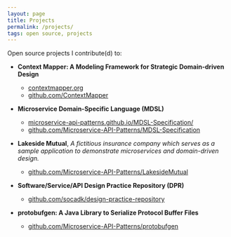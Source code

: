 ```yaml
---
layout: page
title: Projects
permalink: /projects/
tags: open source, projects
---
```


Open source projects I contribute(d) to:

 * **Context Mapper: A Modeling Framework for Strategic Domain-driven Design**
   * [contextmapper.org](https://contextmapper.org/)
   * [github.com/ContextMapper](https://github.com/ContextMapper)

 * **Microservice Domain-Specific Language (MDSL)**
   * [microservice-api-patterns.github.io/MDSL-Specification/](https://microservice-api-patterns.github.io/MDSL-Specification/)
   * [github.com/Microservice-API-Patterns/MDSL-Specification](https://github.com/Microservice-API-Patterns/MDSL-Specification)

 * **Lakeside Mutual**, _A fictitious insurance company which serves as a sample application to demonstrate microservices and domain-driven design._
   * [github.com/Microservice-API-Patterns/LakesideMutual](https://github.com/Microservice-API-Patterns/LakesideMutual)

 * **Software/Service/API Design Practice Repository (DPR)**
   * [github.com/socadk/design-practice-repository](https://github.com/socadk/design-practice-repository)

 * **protobufgen: A Java Library to Serialize Protocol Buffer Files**
   * [github.com/Microservice-API-Patterns/protobufgen](https://github.com/Microservice-API-Patterns/protobufgen)
